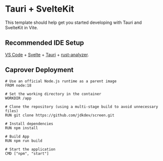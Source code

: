 # Tauri + SvelteKit

This template should help get you started developing with Tauri and SvelteKit in Vite.

## Recommended IDE Setup

[VS Code](https://code.visualstudio.com/) + [Svelte](https://marketplace.visualstudio.com/items?itemName=svelte.svelte-vscode) + [Tauri](https://marketplace.visualstudio.com/items?itemName=tauri-apps.tauri-vscode) + [rust-analyzer](https://marketplace.visualstudio.com/items?itemName=rust-lang.rust-analyzer).


## Caprover Deployment

```
# Use an official Node.js runtime as a parent image
FROM node:18

# Set the working directory in the container
WORKDIR /app

# Clone the repository (using a multi-stage build to avoid unnecessary files)
RUN git clone https://github.com/jdkdev/screen.git

# Install dependencies
RUN npm install

# Build App
RUN npm run build

# Start the application
CMD ["npm", "start"]
```

